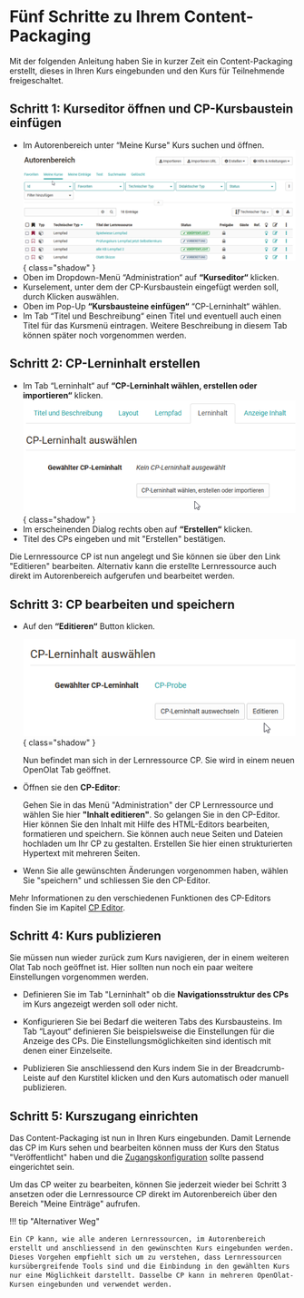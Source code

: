 # Fünf Schritte zu Ihrem Content-Packaging

Mit der folgenden Anleitung haben Sie in kurzer Zeit ein Content-Packaging
erstellt, dieses in Ihren Kurs eingebunden und den Kurs für Teilnehmende
freigeschaltet.

## Schritt 1: Kurseditor öffnen und CP-Kursbaustein einfügen  
  
 - Im Autorenbereich unter “Meine Kurse" Kurs suchen und öffnen.
![Meine Kurse](assets/Kurs_waehlen_16_de.png){ class="shadow" }
 - Oben im Dropdown-Menü “Administration“ auf **“Kurseditor“** klicken.  
 - Kurselement, unter dem der CP-Kursbaustein eingefügt werden soll, durch Klicken auswählen.  
 - Oben im Pop-Up **“Kursbausteine einfügen“** “CP-Lerninhalt“ wählen.  
 - Im Tab “Titel und Beschreibung“ einen Titel und eventuell auch einen Titel für das Kursmenü eintragen. Weitere Beschreibung in diesem Tab können später noch vorgenommen werden.   
  
## Schritt 2: CP-Lerninhalt erstellen  

 - Im Tab “Lerninhalt“ auf **“CP-Lerninhalt wählen, erstellen oder importieren“** klicken.
![choose-cp](assets/CP_anlegen_de.png){ class="shadow" }
 - Im erscheinenden Dialog rechts oben auf **“Erstellen“** klicken.  
 - Titel des CPs eingeben und mit "Erstellen" bestätigen.

 Die Lernressource CP ist nun angelegt und Sie können sie über den Link "Editieren" bearbeiten. Alternativ kann die erstellte Lernressource auch direkt im Autorenbereich aufgerufen und bearbeitet werden. 


## Schritt 3: CP bearbeiten und speichern

- Auf den **“Editieren“** Button klicken.
    
    ![content-package editieren](assets/CP_editieren_de.png){ class="shadow" }

   Nun befindet man sich in der Lernressource CP. Sie wird in einem neuen OpenOlat Tab geöffnet. 

- Öffnen sie den **CP-Editor**: 

    Gehen Sie in das Menü "Administration" der CP Lernressource und wählen Sie hier **"Inhalt editieren"**. So gelangen Sie in den CP-Editor. Hier können Sie den Inhalt mit Hilfe des HTML-Editors bearbeiten, formatieren und speichern. Sie können auch neue Seiten und Dateien hochladen um Ihr CP zu gestalten. Erstellen Sie hier einen strukturierten Hypertext mit mehreren Seiten.    

- Wenn Sie alle gewünschten Änderungen vorgenommen haben, wählen Sie "speichern" und schliessen Sie den CP-Editor. 

Mehr Informationen zu den verschiedenen Funktionen des CP-Editors finden Sie im Kapitel [CP Editor](../learningresources/CP_Editor.de.md).


## Schritt 4: Kurs publizieren  

Sie müssen nun wieder zurück zum Kurs navigieren, der in einem weiteren Olat Tab noch geöffnet ist. Hier sollten nun noch ein paar weitere Einstellungen vorgenommen werden.

- Definieren Sie im Tab "Lerninhalt" ob die **Navigationsstruktur des CPs** im Kurs angezeigt werden soll oder nicht. 

- Konfigurieren Sie bei Bedarf die weiteren Tabs des Kursbausteins.
Im Tab “Layout“ definieren Sie beispielsweise die Einstellungen für die Anzeige des CPs. Die Einstellungsmöglichkeiten sind identisch mit denen einer Einzelseite.

- Publizieren Sie anschliessend den Kurs indem Sie in der Breadcrumb-Leiste auf den Kurstitel klicken und den Kurs automatisch oder manuell publizieren. 

## Schritt 5: Kurszugang einrichten

Das Content-Packaging ist nun in Ihren Kurs eingebunden. Damit Lernende das CP im Kurs sehen und bearbeiten können muss der Kurs den Status "Veröffentlicht" haben und die [Zugangskonfiguration](../learningresources/Access_configuration.de.md) sollte passend eingerichtet sein. 

Um das CP weiter zu bearbeiten, können Sie jederzeit wieder bei Schritt 3 ansetzen oder die Lernressource CP direkt im Autorenbereich über den Bereich "Meine Einträge" aufrufen. 


!!! tip "Alternativer Weg"

    Ein CP kann, wie alle anderen Lernressourcen, im Autorenbereich erstellt und anschliessend in den gewünschten Kurs eingebunden werden. Dieses Vorgehen empfiehlt sich um zu verstehen, dass Lernressourcen kursübergreifende Tools sind und die Einbindung in den gewählten Kurs nur eine Möglichkeit darstellt. Dasselbe CP kann in mehreren OpenOlat-Kursen eingebunden und verwendet werden.
